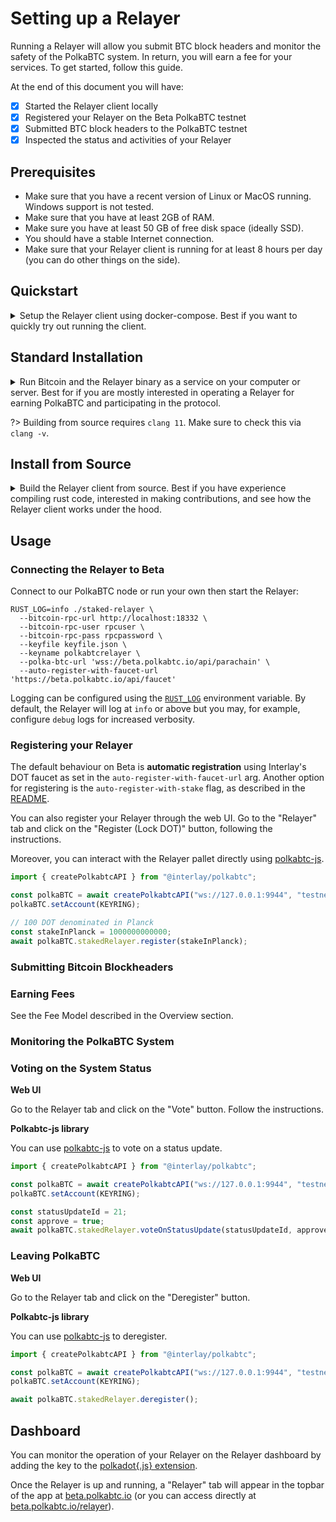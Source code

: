# Setting up a Relayer

Running a Relayer will allow you submit BTC block headers and monitor the safety of the PolkaBTC system.
In return, you will earn a fee for your services.
To get started, follow this guide.

At the end of this document you will have:

- [x] Started the Relayer client locally
- [x] Registered your Relayer on the Beta PolkaBTC testnet
- [x] Submitted BTC block headers to the PolkaBTC testnet
- [x] Inspected the status and activities of your Relayer

## Prerequisites

- Make sure that you have a recent version of Linux or MacOS running. Windows support is not tested.
- Make sure that you have at least 2GB of RAM.
- Make sure you have at least 50 GB of free disk space (ideally SSD).
- You should have a stable Internet connection.
- Make sure that your Relayer client is running for at least 8 hours per day (you can do other things on the side).

## Quickstart

<details>
<summary>
Setup the Relayer client using docker-compose. Best if you want to quickly try out running the client.
</summary>

### 1. Download the docker-compose file to start the Relayer client and the Bitcoin node.

```
mkdir relayer && cd relayer
wget https://raw.githubusercontent.com/interlay/polkabtc-docs/master/scripts/staked-relayer/docker-compose.yml
```

### 2. Add your Polkadot account to use with your Relayer

Add a `keyfile.json` file into that folder that contains the mnemonic of the account you want to use for the Relayer, e.g.:

```json
{
  "polkabtcrelayer": "mango inspire guess truly stone husband double exhaust reflect wood soldier steel"
}
```

!> The mnemonic shown above is for display purposes only. DO NOT share or reuse menumonics.

You may use [subkey](https://substrate.dev/docs/en/knowledgebase/integrate/subkey) to generate this automatically:

```shell
subkey generate --output-type json | jq '{"polkabtcrelayer": .secretPhrase}' > keyfile.json
```

Please use a separate keyname and mnemonic for each client.

### 3. Start the Relayer client

(Optional) If you already have a locally running Bitcoin testnet node, only start the Relayer client:

```shell
docker-compose up staked_relayer
```

?> You may need to edit the docker-compose to point `--bitcoin-rpc-url` to `http://localhost:18332`.

You can run the entire Relayer client and the Bitcoin node with the following command:

```shell
docker-compose up
```

</details>

## Standard Installation

<details>
<summary>
Run Bitcoin and the Relayer binary as a service on your computer or server. Best for if you are mostly interested in operating a Relayer for earning PolkaBTC and participating in the protocol.
</summary>

!> This method is currently only supported for Linux.

### 1. Install a local Bitcoin node

Download and install the Bitcoin Core full-node: [https://bitcoin.org/en/full-node](https://bitcoin.org/en/full-node#what-is-a-full-node)

### 2. Start the Bitcoin testnet node

?> Synchronizing the BTC testnet takes about 30 GB of storage and takes a couple of hours depending on your internet connection.

The Relayer requires a Bitcoin node with only part of the data. You can start Bitcoin with the following [optimizations](https://bitcoin.org/en/full-node#what-is-a-full-node):

```shell
bitcoind -testnet -server -maxuploadtarget=200 -blocksonly -rpcuser=rpcuser -rpcpassword=rpcpassword
```

### 3. Install the Relayer client

Create a folder for your Relayer and enter it:

```shell
mkdir relayer && cd relayer
```

?> _TODO_ Add the link to the binary
Download the Relayer binary:

```shell
wget https://github.com/interlay/polkabtc-clients/releases/download/0.6.1/staked-relayer
```

Make the binary executable:

```shell
chmod +x staked-relayer
```

### 4. Add your Polkadot account to use with your Relayer

Add a `keyfile.json` file into that folder that contains the mnemonic of the account you want to use for the Relayer, e.g.:

```json
{
  "polkabtcrelayer": "mango inspire guess truly stone husband double exhaust reflect wood soldier steel"
}
```

!> The mnemonic shown above is for display purposes only. DO NOT share or reuse menumonics.

You may use [subkey](https://substrate.dev/docs/en/knowledgebase/integrate/subkey) to generate this automatically:

```shell
subkey generate --output-type json | jq '{"polkabtcrelayer": .secretPhrase}' > keyfile.json
```

Please use a separate keyname and mnemonic for each client.

### 5.A. Start the Relayer client as a systemd service

?> Some of the most common Linux systems support this approach (see [systemd](https://en.wikipedia.org/wiki/Systemd)).

```shell
wget https://raw.githubusercontent.com/interlay/polkabtc-docs/master/scripts/staked-relayer/setup
wget https://raw.githubusercontent.com/interlay/polkabtc-docs/master/scripts/staked-relayer/polkabtc-relayer.service
chmod +x ./setup && sudo ./setup
systemctl daemon-reload
systemctl start polkabtc-relayer.service
```

You can then check the status of your service by running:

```shell
systemctl status polkabtc-relayer.service
```

Or by streaming the logs to the `relayer.log` file in the current directory:

```shell
journalctl --follow _SYSTEMD_UNIT=polkabtc-relayer.service &> relayer.log
```

To stop the service, run:

```shell
systemctl stop polkabtc-relayer.service
```

### 5.B. OPTIONAL: Start the Relayer client directly

To start the client manually, follow the [instructions below](#usage).

</details>

?> Building from source requires `clang 11`. Make sure to check this via `clang -v`.

## Install from Source

<details>
<summary>
Build the Relayer client from source. Best if you have experience compiling rust code, interested in making contributions, and see how the Relayer client works under the hood.
</summary>

### 1. Install Rust

```shell
curl https://sh.rustup.rs -sSf | sh
rustup toolchain install nightly-2021-01-25
rustup default nightly-2021-01-25
```

### 2. Install a local Bitcoin node

Download and install the Bitcoin Core full-node: [https://bitcoin.org/en/full-node](https://bitcoin.org/en/full-node#what-is-a-full-node)

### 3. Start the Bitcoin testnet node

?> Synchronizing the BTC testnet takes about 30 GB of storage and takes a couple of hours depending on your internet connection.

The Relayer requires a Bitcoin node with only part of the data. You can start Bitcoin with the following [optimizations](https://bitcoin.org/en/full-node#what-is-a-full-node):

```shell
bitcoind -testnet -server -maxuploadtarget=200 -blocksonly -rpcuser=rpcuser -rpcpassword=rpcpassword
```

### 4. Build the Relayer client

?> This step will take about 45 minutes depending on your CPU.

Clone the Relayer code, checkout release `0.6.1`, and build the client:

```shell
git clone git@github.com:interlay/polkabtc-clients.git
cd polkabtc-clients
git checkout 0.6.1
cargo build -p staked-relayer
```

### 5. Add your Polkadot account to use with your Relayer

Add a `keyfile.json` file into that folder that contains the mnemonic of the account you want to use for the Relayer, e.g.:

```json
{
  "polkabtcrelayer": "mango inspire guess truly stone husband double exhaust reflect wood soldier steel"
}
```

!> The mnemonic shown above is for display purposes only. DO NOT share or reuse menumonics.

You may use [subkey](https://substrate.dev/docs/en/knowledgebase/integrate/subkey) to generate this automatically:

```shell
subkey generate --output-type json | jq '{"polkabtcrelayer": .secretPhrase}' > keyfile.json
```

Please use a separate keyname and mnemonic for each client.

### 6. Start the Relayer client

To start the client, you can connect to our parachain full node:

```shell
RUST_LOG=info cargo run -p staked-relayer -- \
  --bitcoin-rpc-url http://localhost:18332 \
  --bitcoin-rpc-user rpcuser \
  --bitcoin-rpc-pass rpcpassword \
  --keyfile keyfile.json \
  --keyname polkabtcrelayer \
  --polka-btc-url 'wss://beta.polkabtc.io/api/parachain' \
  --auto-register-with-faucet-url 'https://beta.polkabtc.io/api/faucet'
```

### For a local development setup, check the README

Go to the Relayer client [README](https://github.com/interlay/polkabtc-clients/tree/master/staked-relayer).

</details>

## Usage

### Connecting the Relayer to Beta

Connect to our PolkaBTC node or run your own then start the Relayer:

```shell
RUST_LOG=info ./staked-relayer \
  --bitcoin-rpc-url http://localhost:18332 \
  --bitcoin-rpc-user rpcuser \
  --bitcoin-rpc-pass rpcpassword \
  --keyfile keyfile.json \
  --keyname polkabtcrelayer \
  --polka-btc-url 'wss://beta.polkabtc.io/api/parachain' \
  --auto-register-with-faucet-url 'https://beta.polkabtc.io/api/faucet'
```

Logging can be configured using the [`RUST_LOG`](https://docs.rs/env_logger/0.8.3/env_logger/#enabling-logging) environment variable.
By default, the Relayer will log at `info` or above but you may, for example, configure `debug` logs for increased verbosity.

### Registering your Relayer

The default behaviour on Beta is **automatic registration** using Interlay's DOT faucet as set in the `auto-register-with-faucet-url` arg. Another option for registering is the `auto-register-with-stake` flag, as described in the [README](https://github.com/interlay/polkabtc-clients/tree/master/relayer).

You can also register your Relayer through the web UI. Go to the "Relayer" tab and click on the "Register (Lock DOT)" button, following the instructions.

Moreover, you can interact with the Relayer pallet directly using [polkabtc-js](https://github.com/interlay/polkabtc-js).

```js
import { createPolkabtcAPI } from "@interlay/polkabtc";

const polkaBTC = await createPolkabtcAPI("ws://127.0.0.1:9944", "testnet");
polkaBTC.setAccount(KEYRING);

// 100 DOT denominated in Planck
const stakeInPlanck = 1000000000000;
await polkaBTC.stakedRelayer.register(stakeInPlanck);
```

### Submitting Bitcoin Blockheaders

### Earning Fees

See the Fee Model described in the Overview section.

### Monitoring the PolkaBTC System

### Voting on the System Status

**Web UI**

Go to the Relayer tab and click on the "Vote" button. Follow the instructions.

**Polkabtc-js library**

You can use [polkabtc-js](https://github.com/interlay/polkabtc-js) to vote on a status update.

```js
import { createPolkabtcAPI } from "@interlay/polkabtc";

const polkaBTC = await createPolkabtcAPI("ws://127.0.0.1:9944", "testnet");
polkaBTC.setAccount(KEYRING);

const statusUpdateId = 21;
const approve = true;
await polkaBTC.stakedRelayer.voteOnStatusUpdate(statusUpdateId, approve);
```

### Leaving PolkaBTC

**Web UI**

Go to the Relayer tab and click on the "Deregister" button.

**Polkabtc-js library**

You can use [polkabtc-js](https://github.com/interlay/polkabtc-js) to deregister.

```js
import { createPolkabtcAPI } from "@interlay/polkabtc";

const polkaBTC = await createPolkabtcAPI("ws://127.0.0.1:9944", "testnet");
polkaBTC.setAccount(KEYRING);

await polkaBTC.stakedRelayer.deregister();
```

<!--
## Advanced

### Key Management

### Running the Relayer as a Service

### Restarting the Relayer

### Making Changes to the Relayer

-->

## Dashboard

You can monitor the operation of your Relayer on the Relayer dashboard by adding the key to the [polkadot{.js} extension](https://polkadot.js.org/extension/).

Once the Relayer is up and running, a "Relayer" tab will appear in the topbar of the app at [beta.polkabtc.io](https://beta.polkabtc.io/) (or you can access directly at [beta.polkabtc.io/relayer](https://beta.polkabtc.io/relayer)).
